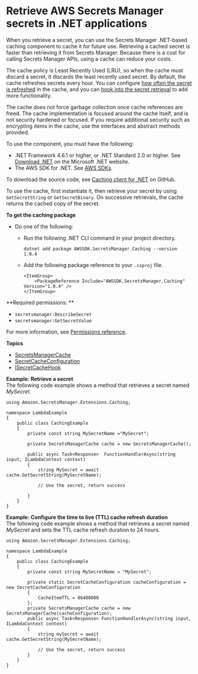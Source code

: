 # Retrieve AWS Secrets Manager secrets in \.NET applications<a name="retrieving-secrets_cache-net"></a>

When you retrieve a secret, you can use the Secrets Manager \.NET\-based caching component to cache it for future use\. Retrieving a cached secret is faster than retrieving it from Secrets Manager\. Because there is a cost for calling Secrets Manager APIs, using a cache can reduce your costs\.

The cache policy is Least Recently Used \(LRU\), so when the cache must discard a secret, it discards the least recently used secret\. By default, the cache refreshes secrets every hour\. You can configure [how often the secret is refreshed](retrieving-secrets_cache-net-SecretCacheConfiguration.md#retrieving-secrets_cache-net-SecretCacheConfiguration-properties_CacheItemTTL) in the cache, and you can [hook into the secret retrieval](retrieving-secrets_cache-net-ISecretCacheHook.md) to add more functionality\.

The cache does not force garbage collection once cache references are freed\. The cache implementation is focused around the cache itself, and is not security hardened or focused\. If you require additional security such as encrypting items in the cache, use the interfaces and abstract methods provided\.

To use the component, you must have the following:
+ \.NET Framework 4\.6\.1 or higher, or \.NET Standard 2\.0 or higher\. See [Download \.NET](https://dotnet.microsoft.com/en-us/download) on the Microsoft \.NET website\.
+ The AWS SDK for \.NET\. See [AWS SDKs](asm_access.md#asm-sdks)\.

To download the source code, see [Caching client for \.NET](https://github.com/aws/aws-secretsmanager-caching-net ) on GitHub\.

To use the cache, first instantiate it, then retrieve your secret by using `GetSecretString` or `GetSecretBinary`\. On successive retrievals, the cache returns the cached copy of the secret\.

**To get the caching package**
+ Do one of the following:
  + Run the following \.NET CLI command in your project directory\.

    ```
    dotnet add package AWSSDK.SecretsManager.Caching --version 1.0.4
    ```
  + Add the following package reference to your `.csproj` file\.

    ```
    <ItemGroup>
        <PackageReference Include="AWSSDK.SecretsManager.Caching" Version="1.0.4" />
    </ItemGroup>
    ```

**Required permissions: **
+ `secretsmanager:DescribeSecret`
+ `secretsmanager:GetSecretValue`

For more information, see [Permissions reference](reference_iam-permissions.md)\.

**Topics**
+ [SecretsManagerCache](retrieving-secrets_cache-net-SecretsManagerCache.md)
+ [SecretCacheConfiguration](retrieving-secrets_cache-net-SecretCacheConfiguration.md)
+ [ISecretCacheHook](retrieving-secrets_cache-net-ISecretCacheHook.md)

**Example: Retrieve a secret**  
The following code example shows a method that retrieves a secret named *MySecret*\.  

```
using Amazon.SecretsManager.Extensions.Caching;

namespace LambdaExample 
{
    public class CachingExample 
    {
        private const string MySecretName ="MySecret";

        private SecretsManagerCache cache = new SecretsManagerCache();

        public async Task<Response>  FunctionHandlerAsync(string input, ILambdaContext context)
        {
            string MySecret = await cache.GetSecretString(MySecretName);
            
            // Use the secret, return success
            
        }
    }
}
```

**Example: Configure the time to live \(TTL\) cache refresh duration**  
The following code example shows a method that retrieves a secret named *MySecret* and sets the TTL cache refresh duration to 24 hours\.  

```
using Amazon.SecretsManager.Extensions.Caching;

namespace LambdaExample
{
    public class CachingExample
    {
        private const string MySecretName = "MySecret";
        
        private static SecretCacheConfiguration cacheConfiguration = new SecretCacheConfiguration
        {
            CacheItemTTL = 86400000
        };
        private SecretsManagerCache cache = new SecretsManagerCache(cacheConfiguration);
        public async Task<Response> FunctionHandlerAsync(string input, ILambdaContext context)
        {
            string mySecret = await cache.GetSecretString(MySecretName);

            // Use the secret, return success
        }
    }
}
```
